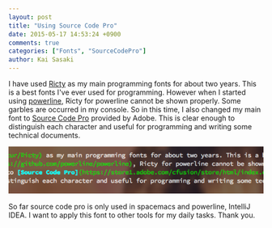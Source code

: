 ```yaml
---
layout: post
title: "Using Source Code Pro"
date: 2015-05-17 14:53:24 +0900
comments: true
categories: ["Fonts", "SourceCodePro"]
author: Kai Sasaki
---
```


I have used [Ricty](https://github.com/yascentur/Ricty) as my main programming fonts for about two years. This is a best fonts I've ever used for programming.
However when I started using [powerline](https://github.com/powerline/powerline), Ricty for powerline cannot be shown properly. Some garbles are occurred in my console.
So in this time, I also changed my main font to [Source Code Pro](https://store1.adobe.com/cfusion/store/html/index.cfm?store=OLS-JP&event=displayFontPackage&code=1960)
provided by Adobe. This is clear enough to distinguish each character and useful for programming and writing some technical documents.

<div style="text-align:center;">
<img src="/images/posts/2015-05-17-source-code-pro/source_code_pro.png" alt="source code pro" />
</div>

So far source code pro is only used in spacemacs and powerline, IntelliJ IDEA. I want to apply this font to other tools for my daily tasks.
Thank you.




